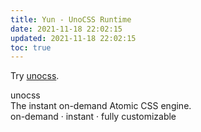 ```yaml
---
title: Yun - UnoCSS Runtime
date: 2021-11-18 22:02:15
updated: 2021-11-18 22:02:15
toc: true
---
```


Try [unocss](https://github.com/antfu/unocss).

<div h-full text-center flex select-none all:transition-400>
  <div ma>
    <div text-5xl fw100 animate-bounce animate-count-infinite animate-1s>
      unocss
    </div>
    <div op30 text-lg fw300 m1>
      The instant on-demand Atomic CSS engine.
    </div>
    <div m2 flex justify-center text-2xl op30 hover="op80">
      <a
        i-carbon-logo-github
        text-inherit
        href="https://github.com/antfu/unocss"
        target="_blank"
      ></a>
    </div>
  </div>
</div>
<div absolute bottom-5 right-0 left-0 text-center op30 fw300>
  on-demand · instant · fully customizable
</div>
